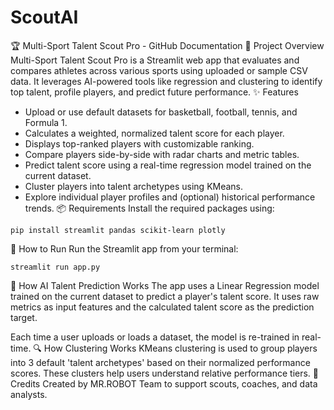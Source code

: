 # ScoutAI
🏆 Multi-Sport Talent Scout Pro - GitHub Documentation
📌 Project Overview
Multi-Sport Talent Scout Pro is a Streamlit web app that evaluates and compares athletes across various sports using uploaded or sample CSV data. It leverages AI-powered tools like regression and clustering to identify top talent, profile players, and predict future performance.
✨ Features
- Upload or use default datasets for basketball, football, tennis, and Formula 1.
- Calculates a weighted, normalized talent score for each player.
- Displays top-ranked players with customizable ranking.
- Compare players side-by-side with radar charts and metric tables.
- Predict talent score using a real-time regression model trained on the current dataset.
- Cluster players into talent archetypes using KMeans.
- Explore individual player profiles and (optional) historical performance trends.
📦 Requirements
Install the required packages using:

```
pip install streamlit pandas scikit-learn plotly
```
🚀 How to Run
Run the Streamlit app from your terminal:

```
streamlit run app.py
```

🧠 How AI Talent Prediction Works
The app uses a Linear Regression model trained on the current dataset to predict a player's talent score. It uses raw metrics as input features and the calculated talent score as the prediction target.

Each time a user uploads or loads a dataset, the model is re-trained in real-time.
🔍 How Clustering Works
KMeans clustering is used to group players into 3 default 'talent archetypes' based on their normalized performance scores. These clusters help users understand relative performance tiers.
🙌 Credits
Created by MR.ROBOT Team to support scouts, coaches, and data analysts.

